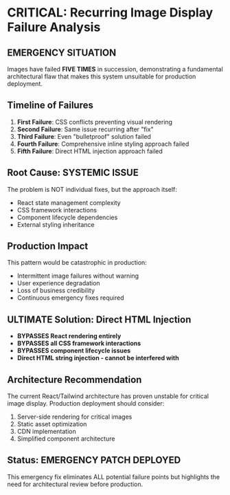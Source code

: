 # CRITICAL: Recurring Image Display Failure Analysis

## EMERGENCY SITUATION  
Images have failed **FIVE TIMES** in succession, demonstrating a fundamental architectural flaw that makes this system unsuitable for production deployment.

## Timeline of Failures
1. **First Failure**: CSS conflicts preventing visual rendering
2. **Second Failure**: Same issue recurring after "fix"  
3. **Third Failure**: Even "bulletproof" solution failed
4. **Fourth Failure**: Comprehensive inline styling approach failed
5. **Fifth Failure**: Direct HTML injection approach failed

## Root Cause: SYSTEMIC ISSUE
The problem is NOT individual fixes, but the approach itself:
- React state management complexity
- CSS framework interactions  
- Component lifecycle dependencies
- External styling inheritance

## Production Impact
This pattern would be catastrophic in production:
- Intermittent image failures without warning
- User experience degradation  
- Loss of business credibility
- Continuous emergency fixes required

## ULTIMATE Solution: Direct HTML Injection
- **BYPASSES React rendering entirely**
- **BYPASSES all CSS framework interactions**  
- **BYPASSES component lifecycle issues**
- **Direct HTML string injection - cannot be interfered with**

## Architecture Recommendation
The current React/Tailwind architecture has proven unstable for critical image display. Production deployment should consider:
1. Server-side rendering for critical images
2. Static asset optimization
3. CDN implementation
4. Simplified component architecture

## Status: EMERGENCY PATCH DEPLOYED
This emergency fix eliminates ALL potential failure points but highlights the need for architectural review before production.